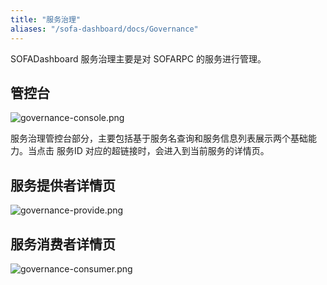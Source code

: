 ```yaml
---
title: "服务治理"
aliases: "/sofa-dashboard/docs/Governance"
---
```


SOFADashboard 服务治理主要是对 SOFARPC 的服务进行管理。

## 管控台

![governance-console.png](https://gw.alipayobjects.com/mdn/sofastack/afts/img/A*KgoRQbi_0fQAAAAAAAAAAABjARQnAQ)

服务治理管控台部分，主要包括基于服务名查询和服务信息列表展示两个基础能力。当点击 服务ID 对应的超链接时，会进入到当前服务的详情页。

## 服务提供者详情页

![governance-provide.png](https://gw.alipayobjects.com/mdn/sofastack/afts/img/A*JrroR4qVOcAAAAAAAAAAAABjARQnAQ)

## 服务消费者详情页

![governance-consumer.png](https://gw.alipayobjects.com/mdn/sofastack/afts/img/A*_-9ZQrQNCQ0AAAAAAAAAAABjARQnAQ)

